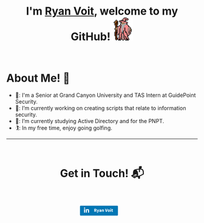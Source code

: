 <h1 align="center">I'm <a href="https://github.com/Ghost7926">Ryan Voit<a>, welcome to my GitHub!<img src="https://github.com/Ghost7926/Img/blob/main/Wizard.gif" width="60px"/></h1>
<Br>
<h1>About Me! 👻</h1>

- 🏫: I'm a Senior at Grand Canyon University and TAS Intern at GuidePoint Security. 
- 🔭: I’m currently working on creating scripts that relate to information security. 
- 🌱: I’m currently studying Active Directory and for the PNPT.
- 🏌: In my free time, enjoy going golfing.
<hr>
<Br>
<h1 align="center">Get in Touch! 📬</h1>
<Br>
<p align="center">
<a href="https://www.linkedin.com/in/ryan-voit" target="blank"><img align="center" src="https://github.com/Ghost7926/Img/blob/main/Ryan_Voit_badge.png" /></a> &nbsp;&nbsp;&nbsp;  <a href="mailto:aryagm01@gmail.com" target="blank"></a>
</p>
